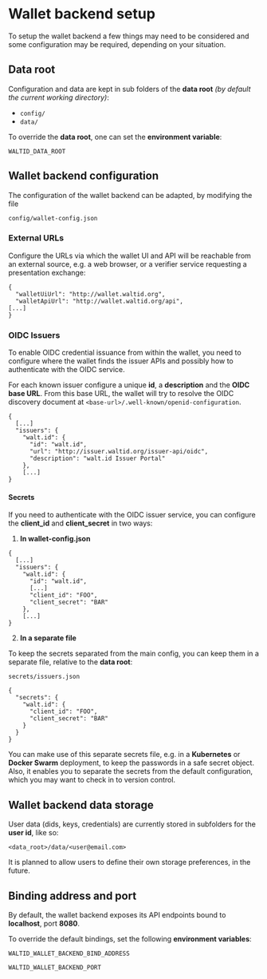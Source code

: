 # Wallet backend setup

To setup the wallet backend a few things may need to be considered and some configuration may be required, depending on your situation.

## Data root

Configuration and data are kept in sub folders of the **data root** *(by default the current working directory)*:

* `config/`
* `data/`

To override the **data root**, one can set the **environment variable**: 

`WALTID_DATA_ROOT`

## Wallet backend configuration

The configuration of the wallet backend can be adapted, by modifying the file 

`config/wallet-config.json`

### External URLs

Configure the URLs via which the wallet UI and API will be reachable from an external source, e.g. a web browser, or a verifier service requesting a presentation exchange:

```
{
  "walletUiUrl": "http://wallet.waltid.org",
  "walletApiUrl": "http://wallet.waltid.org/api",
[...]
}
```

### OIDC Issuers

To enable OIDC credential issuance from within the wallet, you need to configure where the wallet finds the issuer APIs and possibly how to authenticate with the OIDC service.

For each known issuer configure a unique **id**, a **description** and the **OIDC base URL**. From this base URL, the wallet will try to resolve the OIDC discovery document at `<base-url>/.well-known/openid-configuration`.

```
{
  [...]
  "issuers": {
    "walt.id": {
      "id": "walt.id",
      "url": "http://issuer.waltid.org/issuer-api/oidc",
      "description": "walt.id Issuer Portal"
    },
    [...]
}
```
#### Secrets

If you need to authenticate with the OIDC issuer service, you can configure the **client_id** and **client_secret** in two ways:

1) **In wallet-config.json**

```
{
  [...]
  "issuers": {
    "walt.id": {
      "id": "walt.id",
      [...]
      "client_id": "FOO",
      "client_secret": "BAR"
    },
    [...]
}
```

2) **In a separate file**

To keep the secrets separated from the main config, you can keep them in a separate file, relative to the **data root**:

`secrets/issuers.json`

```
{
  "secrets": {
    "walt.id": {
      "client_id": "FOO",
      "client_secret": "BAR"
    }
  }
}
```

You can make use of this separate secrets file, e.g. in a **Kubernetes** or **Docker Swarm** deployment, to keep the passwords in a safe secret object.
Also, it enables you to separate the secrets from the default configuration, which you may want to check in to version control.

## Wallet backend data storage

User data (dids, keys, credentials) are currently stored in subfolders for the **user id**, like so:

`<data_root>/data/<user@email.com>`

It is planned to allow users to define their own storage preferences, in the future.

## Binding address and port

By default, the wallet backend exposes its API endpoints bound to **localhost**, port **8080**.

To override the default bindings, set the following **environment variables**:

`WALTID_WALLET_BACKEND_BIND_ADDRESS`

`WALTID_WALLET_BACKEND_PORT`
